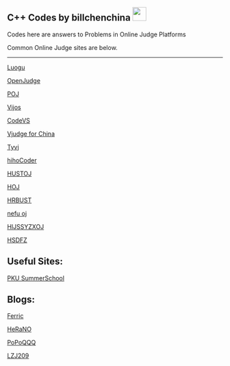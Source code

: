 ## C++ Codes by billchenchina <img src="https://avatars0.githubusercontent.com/u/7758042?v=3&s=460" width=32px length=32px />
Codes here are answers to Problems in Online Judge Platforms

Common Online Judge sites are below.

---

[Luogu](https://www.luogu.org/)

[OpenJudge](http://www.openjudge.cn/)

[POJ](http://poj.org/)

[Vijos](http://www.vijos.org/)

[CodeVS](http://www.codevs.cn/)

[Vjudge for China](http://cn.vjudge.net/)

[Tyvj](http://www.tyvj.cn/)

[hihoCoder](https://hihocoder.com/)

[HUSTOJ](http://acm.hust.edu.cn/)

[HOJ](http://acm.hit.edu.cn/hoj/)

[HRBUST](http://acm.hrbust.edu.cn/)

[nefu oj](http://acm.nefu.edu.cn/)

[HlJSSYZXOJ](http://hljssyzx.openjudge.cn/)

[HSDFZ](http://61.180.148.52:1001/oj/)


## Useful Sites:

[PKU SummerSchool](http://acm.pku.edu.cn/summerschool/pku_acm_train.htm)


## Blogs:

[Ferric](https://ferric.cf/)

[HeRaNO](http://blog.csdn.net/herano)

[PoPoQQQ](http://blog.csdn.net/popoqqq/)

[LZJ209](http://blog.csdn.net/lzj209)

